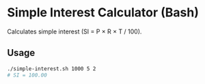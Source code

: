 # Simple Interest Calculator (Bash)

Calculates simple interest (SI = P × R × T / 100).

## Usage
```bash
./simple-interest.sh 1000 5 2
# SI = 100.00
